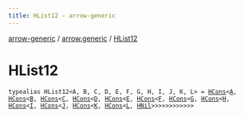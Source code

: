 ```yaml
---
title: HList12 - arrow-generic
---
```


[arrow-generic](../index.html) / [arrow.generic](index.html) / [HList12](./-h-list12.html)

# HList12

`typealias HList12<A, B, C, D, E, F, G, H, I, J, K, L> = `[`HCons`](-h-cons/index.html)`<`[`A`](-h-list12.html#A)`, `[`HCons`](-h-cons/index.html)`<`[`B`](-h-list12.html#B)`, `[`HCons`](-h-cons/index.html)`<`[`C`](-h-list12.html#C)`, `[`HCons`](-h-cons/index.html)`<`[`D`](-h-list12.html#D)`, `[`HCons`](-h-cons/index.html)`<`[`E`](-h-list12.html#E)`, `[`HCons`](-h-cons/index.html)`<`[`F`](-h-list12.html#F)`, `[`HCons`](-h-cons/index.html)`<`[`G`](-h-list12.html#G)`, `[`HCons`](-h-cons/index.html)`<`[`H`](-h-list12.html#H)`, `[`HCons`](-h-cons/index.html)`<`[`I`](-h-list12.html#I)`, `[`HCons`](-h-cons/index.html)`<`[`J`](-h-list12.html#J)`, `[`HCons`](-h-cons/index.html)`<`[`K`](-h-list12.html#K)`, `[`HCons`](-h-cons/index.html)`<`[`L`](-h-list12.html#L)`, `[`HNil`](-h-nil/index.html)`>>>>>>>>>>>>`